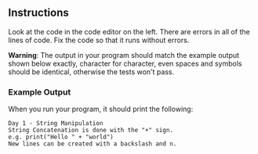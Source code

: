 ## Instructions

Look at the code in the code editor on the left. There are errors in all of the lines of code. Fix the code so that it
runs without errors.

**Warning**: The output in your program should match the example output shown below exactly, character for character,
even spaces and symbols should be identical, otherwise the tests won't pass.

### Example Output

When you run your program, it should print the following:

```
Day 1 - String Manipulation
String Concatenation is done with the "+" sign.
e.g. print("Hello " + "world")
New lines can be created with a backslash and n.
```